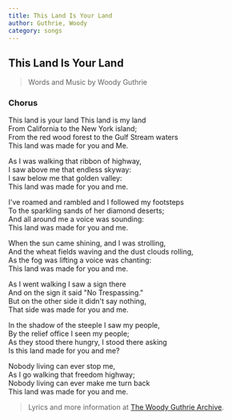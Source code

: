 ```yaml
---
title: This Land Is Your Land
author: Guthrie, Woody
category: songs
---
```

## This Land Is Your Land

> Words and Music by Woody Guthrie

### Chorus

This land is your land This land is my land  
From California to the New York island;  
From the red wood forest to the Gulf Stream waters  
This land was made for you and Me.

As I was walking that ribbon of highway,  
I saw above me that endless skyway:  
I saw below me that golden valley:  
This land was made for you and me.

I've roamed and rambled and I followed my footsteps  
To the sparkling sands of her diamond deserts;  
And all around me a voice was sounding:  
This land was made for you and me.

When the sun came shining, and I was strolling,  
And the wheat fields waving and the dust clouds rolling,  
As the fog was lifting a voice was chanting:  
This land was made for you and me.

As I went walking I saw a sign there  
And on the sign it said "No Trespassing."  
But on the other side it didn't say nothing,  
That side was made for you and me.

In the shadow of the steeple I saw my people,  
By the relief office I seen my people;  
As they stood there hungry, I stood there asking  
Is this land made for you and me?

Nobody living can ever stop me,  
As I go walking that freedom highway;  
Nobody living can ever make me turn back  
This land was made for you and me. 

> Lyrics and more information at [The Woody Guthrie Archive](http://woodyguthrie.org/Lyrics/This_Land.htm).
